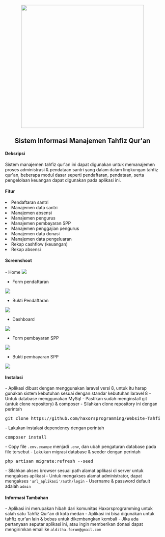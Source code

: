 <p align="center">
<a href="https://laravel.com" target="_blank">
<img src="https://s3.jagoanstorage.com/aditia-storage/asset/logo/logo.png" width="400">
</a>
</p>
<div style="text-align: center;">

## Sistem Informasi Manajemen Tahfiz Qur'an


</div>

<h4>Deksripsi</h4>
Sistem manajemen tahfiz qur'an ini dapat digunakan untuk memanajemen proses administrasi & pendataan santri 
yang dalam dalam lingkungan tahfiz qur'an, beberapa modul dasar seperti pendaftaran, pendataan, serta pengelolaan keuangan dapat digunakan pada aplikasi ini.

<h4>Fitur</h4>
<li> Pendaftaran santri</li>
<li> Manajemen data santri</li>
<li> Manajemen absensi</li>
<li> Manajemen pengurus</li>
<li> Manajemen pembayaran SPP</li>
<li> Manajemen penggajian pengurus</li>
<li> Manajemen data donasi</li>
<li> Manajemen data pengeluaran</li>
<li> Rekap cashflow (keuangan)</li>
<li> Rekap absensi</li>


<h4>Screenshoot</h4>
- Home
<img src="https://s3.jagoanstorage.com/aditia-storage/asset/ss_program/alhaziqtahfizquran/alhaziq_home.png">

- Form pendaftaran
<img src="https://s3.jagoanstorage.com/aditia-storage/asset/ss_program/alhaziqtahfizquran/alhaziq_form_pendaftaran.png">

- Bukti Pendaftaran
<img src="https://s3.jagoanstorage.com/aditia-storage/asset/ss_program/alhaziqtahfizquran/alhaziq_bukti_pendaftaran.png">

- Dashboard 
<img src="https://s3.jagoanstorage.com/aditia-storage/asset/ss_program/alhaziqtahfizquran/alhaziq_dashboard.png">

- Form pembayaran SPP 
<img src="https://s3.jagoanstorage.com/aditia-storage/asset/ss_program/alhaziqtahfizquran/alhaziq_pembayaran_spp.png">

- Bukti pembayaran SPP
<img src="https://s3.jagoanstorage.com/aditia-storage/asset/ss_program/alhaziqtahfizquran/alhaziq_bukti_pembayaran_spp.png">

<h4>Instalasi</h4>
- Aplikasi dibuat dengan menggunakan laravel versi 8, untuk itu harap gunakan sistem kebutuhan sesuai dengan standar kebutuhan laravel 8
- Untuk database menggunakan MySql
- Pastikan sudah menginstall git (untuk clone repository) & composer
- Silahkan clone repository ini dengan perintah <pre>git clone https://github.com/haxorsprogramming/Website-Tahfiz-Al-Hafiz </pre>
- Lakukan instalasi dependency dengan perintah <pre>composer install</pre>
- Copy file <code>.env.exampe</code> menjadi <code>.env</code>, dan ubah pengaturan database pada file tersebut
- Lakukan migrasi database & seeder dengan perintah <pre>php artisan migrate:refresh --seed</pre>
- Silahkan akses browser sesuai path alamat aplikasi di server untuk mengakses aplikasi
- Untuk mengakses alamat administrator, dapat mengakses <code>'url_aplikasi'/auth/login</code>
- Username & password default adalah <code>admin</code>

<h4>Informasi Tambahan</h4>
- Aplikasi ini merupakan hibah dari komunitas Haxorsprogramming untuk salah satu Tahfiz Qur'an di kota medan
- Aplikasi ini bisa digunakan untuk tahfiz qur'an lain & bebas untuk dikembangkan kembali
- Jika ada pertanyaan seputar aplikasi ini, atau ingin memberikan donasi dapat mengirimkan email ke <code>alditha.forum@gmail.com</code>
